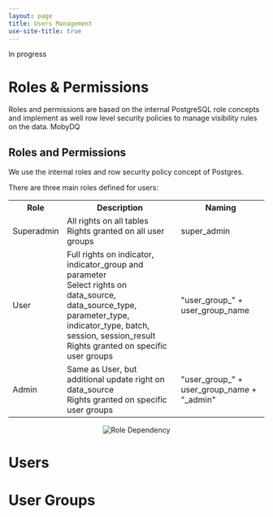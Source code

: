 ```yaml
---
layout: page
title: Users Management
use-site-title: true
---
```


In progress

# Roles & Permissions
Roles and permissions are based on the internal PostgreSQL role concepts and implement as well row level security policies to manage visibility rules on the data. MobyDQ

<h2>Roles and Permissions</h2>
<p>We use the internal roles and row security policy concept of Postgres.</p>
<p>There are three main roles defined for users:</p>
<table>
  <tr>
    <th>Role</th>
    <th>Description</th>
    <th>Naming</th>
  </tr>
  <tr>
    <td>Superadmin</td>
    <td>
      All rights on all tables</br>
      Rights granted on all user groups
    </td>
    <td>super_admin</td>
  </tr>
  <tr>
    <td>User</td>
    <td>
      Full rights on indicator, indicator_group and parameter</br>
      Select rights on data_source, data_source_type, parameter_type, indicator_type, batch, session, session_result</br>
      Rights granted on specific user groups
    </td>
    <td>"user_group_" + user_group_name</td>
  </tr>
  <tr>
    <td>Admin</td>
    <td>
      Same as User, but additional update right on data_source</br>
      Rights granted on specific user groups
    </td>
    <td>"user_group_" + user_group_name + "_admin"</td>
  </tr>
</table>
<p style="text-align:center;">
  <img src="{{ site.baseurl }}/img/role_dependency.png" alt="Role Dependency" align="middle"/>
<p>

# Users

# User Groups
